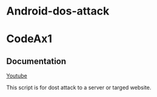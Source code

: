# Android-dos-attack

# CodeAx1


## Documentation

[Youtube](https://youtube.com/codeax10)

This script is for dost attack to a server or targed website.


